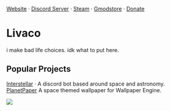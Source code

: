 [Website](https://www.livaco.dev/) · [Discord Server](https://discord.gg/BSC4ZuD) · [Steam](https://steamcommunity.com/id/livaco/) · [Gmodstore](https://www.gmodstore.com/users/Livaco) · [Donate](https://www.buymeacoffee.com/Livaco)  
  
# Livaco
i make bad life choices. idk what to put here.

## Popular Projects  
[Interstellar](https://interstellar.livaco.dev/) · A discord bot based around space and astronomy.  
[PlanetPaper](https://steamcommunity.com/sharedfiles/filedetails/?id=2229298477) A space themed wallpaper for Wallpaper Engine.  
  
<img src="https://github-readme-stats.vercel.app/api/top-langs/?username=LivacoNew&layout=compact&hide_border=true&bg_color=ffffff&langs_count=10">
